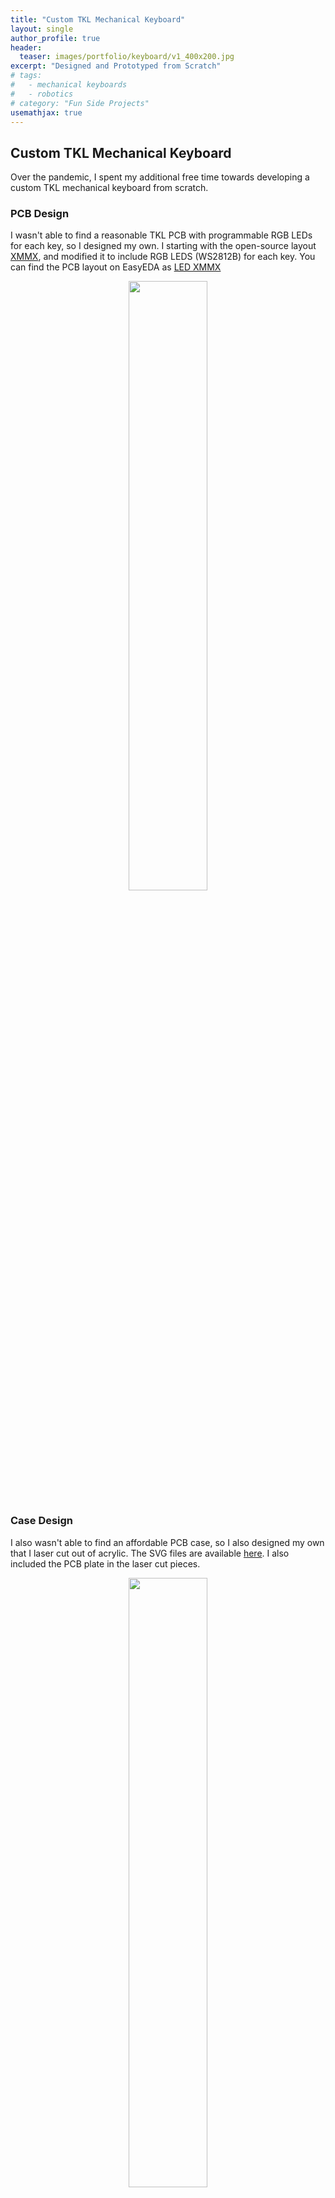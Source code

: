 ```yaml
---
title: "Custom TKL Mechanical Keyboard"
layout: single
author_profile: true
header:
  teaser: images/portfolio/keyboard/v1_400x200.jpg
excerpt: "Designed and Prototyped from Scratch"
# tags: 
#   - mechanical keyboards
#   - robotics
# category: "Fun Side Projects"
usemathjax: true
---
```


## Custom TKL Mechanical Keyboard
Over the pandemic, I spent my additional free time towards developing a custom TKL mechanical keyboard from scratch. 

### PCB Design
I wasn't able to find a reasonable TKL PCB with programmable RGB LEDs for each key, so I designed my own. I starting with the open-source layout [XMMX](https://easyeda.com/farmakon/XMMX-0447d28c1e4644b88fd04905d983684d), and modified it to include RGB LEDS (WS2812B) for each key. You can find the PCB layout on EasyEDA as [LED XMMX](https://oshwlab.com/mtucker/led-xmmx)

<div style="text-align:center">
	<img style="height: 50%; width: 50%;" src="/images/portfolio/keyboard/pcb.png" />
</div>

### Case Design
I also wasn't able to find an affordable PCB case, so I also designed my own that I laser cut out of acrylic. The SVG files are available [here](https://www.dropbox.com/sh/h4rvcedpb1ry24x/AACOMv3k4c0gsGpH-WfcjVkea?dl=0). I also included the PCB plate in the laser cut pieces. 

<div style="text-align:center">
	<img style="height: 50%; width: 50%;" src="/images/portfolio/keyboard/lasercase.png" />
</div>

### Parts
I spent a large amount of time (arguably too long) sourcing my switches and keycaps. So in case you are interested, I will list the parts I bought here. Note that the prices do not include shipping.

| Part Name   | Qty Needed  | Source | Price |
| ----------- | ----------- |--------|-------|
| Drop Halo Clear Switches    | 87       | [Drop](https://drop.com/buy/drop-halo-switch-pack#overview)| $45|
| Keycaps   | 108 Key Set        | [Ducky](https://mechanicalkeyboards.com/shop/index.php?l=product_detail&p=5790)| $39|
| Stabilizer| 60 Set | [KBDFans](https://kbdfans.com/products/cherry-screw-in-stabilizer) | $12|
| Aluminum Feet | 1 | [KBDFans](https://kbdfans.com/products/anodized-cnc-aluminum-feet-1pair) |$5| 


### Prototype
<div style="text-align:center">
	<img style="height: 50%; width: 50%;" src="/images/portfolio/keyboard/initial_top.jpg" />
	<img style="height: 50%; width: 50%;" src="/images/portfolio/keyboard/blue_photo.jpg" />
	<img style="height: 50%; width: 50%;" src="/images/portfolio/keyboard/color_finished.jpg" />
</div>

### Firmware
I flashed my keyboard using [QMK Firmware](https://qmk.fm/). There already existed a XMMX configuration on the [public repository](https://github.com/qmk/qmk_firmware/tree/master/keyboards/xmmx), but because I added the LEDS to my keyboard, I needed to write a new configuration. I named this new keyboard led_xmmx, and wrote the new firmware which you can find in a [separate repository](https://github.com/maegant/qmk_firmware/tree/master/keyboards/xmmx_led).
